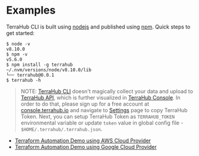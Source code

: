 # Examples

TerraHub CLI is built using [nodejs](https://nodejs.org) and published using [npm](https://www.npmjs.com). Quick steps to get started:
```shell
$ node -v
v8.10.0
$ npm -v
v5.6.0
$ npm install -g terrahub
~/.nvm/versions/node/v8.10.0/lib
└── terrahub@0.0.1
$ terrahub -h
```

> NOTE: [TerraHub CLI](https://www.npmjs.com/package/terrahub) doesn't magically collect your data and upload to [TerraHub API](https://www.terrahub.io), which is further visualized in [TerraHub Console](https://console.terrahub.io). In order to do that, please sign up for a free account at [console.terrahub.io](https://console.terrahub.io) and navigate to [Settings](https://console.terrahub.io/settings) page to copy TerraHub Token. Next, you can setup TerraHub Token as `TERRAHUB_TOKEN` environmental variable or update `token` value in global config file - `$HOME/.terrahub/.terrahub.json`.

* [Terraform Automation Demo using AWS Cloud Provider](https://github.com/tfxor/terraform-aws-automation-demo)
* [Terraform Automation Demo using Google Cloud Provider](https://github.com/tfxor/terraform-google-automation-demo)
